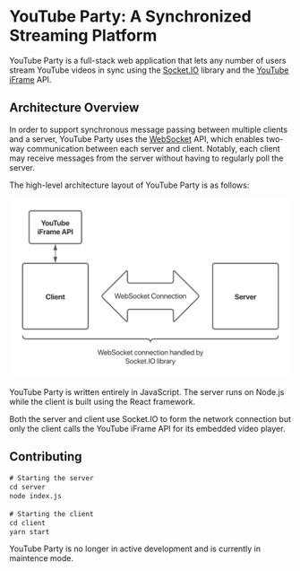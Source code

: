 # YouTube Party: A Synchronized Streaming Platform

YouTube Party is a full-stack web application that lets any number of users
stream YouTube videos in sync using the 
[Socket.IO](https://socket.io) library and the 
[YouTube iFrame](https://developers.google.com/youtube/iframe_api_reference)
API.

## Architecture Overview

In order to support synchronous message passing between multiple clients and a
server, YouTube Party uses the 
[WebSocket](https://developer.mozilla.org/en-US/docs/Web/API/WebSockets_API) 
API, which enables two-way communication
between each server and client. Notably, each client may receive messages from
the server without having to regularly poll the server.

The high-level architecture layout of YouTube Party is as follows:

<img
  src="images/full-architecture.png"
  title="Full Architecture"
  alt="Full Architecture"
/>

YouTube Party is written entirely in JavaScript. The server runs on Node.js
while the client is built using the React framework.

Both the server and client use Socket.IO to form the network connection but only
the client calls the YouTube iFrame API for its embedded video player.

## Contributing

```console
# Starting the server
cd server
node index.js

# Starting the client
cd client
yarn start
```

YouTube Party is no longer in active development and is currently in maintence
mode.
